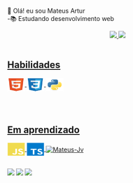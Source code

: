 🫡 Olá! eu sou Mateus Artur <br>
-📚 Estudando desenvolvimento web

<div align="center">
  <a href="https://github.com/MateusArtur">
  <img height="160em" src="https://github-readme-stats.vercel.app/api?username=MateusArtur&show_icons=true&theme=dracula&include_all_commits=true&count_private=true"/>
  <img height="160em" src="https://github-readme-stats.vercel.app/api/top-langs/?username=MateusArtur&layout=compact&langs_count=7&theme=dracula"/>
</div>
  <div style="display: inline_block"><br>
  <h2>Habilidades</h2>
  <img align="center" alt="Mateus-HTML" height="30" width="40" src="https://raw.githubusercontent.com/devicons/devicon/master/icons/html5/html5-original.svg">
  <img align="center" alt="Mateus-CSS" height="30" width="40" src="https://raw.githubusercontent.com/devicons/devicon/master/icons/css3/css3-original.svg">
  <img align="center" alt="Mateus-Python" height="30" width="40" src="https://raw.githubusercontent.com/devicons/devicon/master/icons/python/python-original.svg">
</div>
  
  ##
<div style="display: inline_block"><br>
  <h2>Em aprendizado</h2>
  <img align="center" alt="Mateus-Js" height="30" width="40" src="https://raw.githubusercontent.com/devicons/devicon/master/icons/javascript/javascript-plain.svg">
  <img align="center" alt="Mateus-Ts" height="30" width="40" src="https://raw.githubusercontent.com/devicons/devicon/master/icons/typescript/typescript-plain.svg">
  <img align="center" alt="Mateus-Jv" height="30" width="40" src="https://cdn.jsdelivr.net/gh/devicons/devicon/icons/java/java-original-wordmark.svg" />
          
 </div>
  
  ##
  
  <div> 
  <a href="https://www.linkedin.com/in/mateus-artur-52771421b/" target="_blank"><img src="https://img.shields.io/badge/-LinkedIn-%230077B5?style=for-the-badge&logo=linkedin&logoColor=white" target="_blank"></a> 
  <a href="https://www.instagram.com/Iteusx/?fbclid=IwAR0FQV7IbcyMMHxU-2gCackK1e1Lsn831yiDgDYgpO0ApBcKnO04Xdgj-LI" target="_blank"><img src="https://img.shields.io/badge/-Instagram-%23E4405F?style=for-the-badge&logo=instagram&logoColor=white" target="_blank"></a>
  <a href = "mailto:artur.corseg@gmail.com"><img src="https://img.shields.io/badge/-Gmail-%23333?style=for-the-badge&logo=gmail&logoColor=white" target="_blank"></a>
 
</div>
